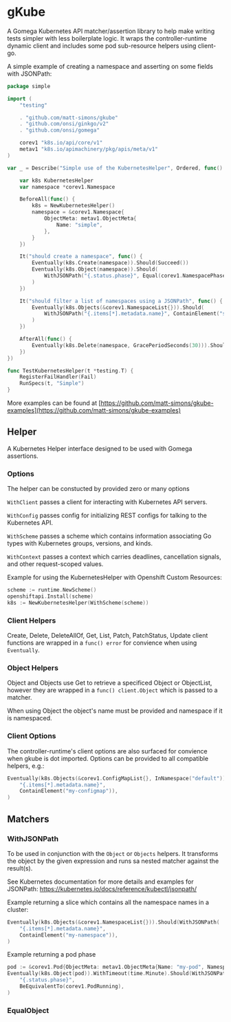 # gKube

A Gomega Kubernetes API matcher/assertion library to help make writing tests simpler with less boilerplate logic.
It wraps the controller-runtime dynamic client and includes some pod sub-resource helpers using client-go.

A simple example of creating a namespace and asserting on some fields with JSONPath:
```go
package simple

import (
	"testing"

	. "github.com/matt-simons/gkube"
	. "github.com/onsi/ginkgo/v2"
	. "github.com/onsi/gomega"

	corev1 "k8s.io/api/core/v1"
	metav1 "k8s.io/apimachinery/pkg/apis/meta/v1"
)

var _ = Describe("Simple use of the KubernetesHelper", Ordered, func() {

	var k8s KubernetesHelper
	var namespace *corev1.Namespace

	BeforeAll(func() {
		k8s = NewKubernetesHelper()
		namespace = &corev1.Namespace{
			ObjectMeta: metav1.ObjectMeta{
				Name: "simple",
			},
		}
	})

	It("should create a namespace", func() {
		Eventually(k8s.Create(namespace)).Should(Succeed())
		Eventually(k8s.Object(namespace)).Should(
			WithJSONPath("{.status.phase}", Equal(corev1.NamespacePhase("Active"))),
		)
	})

	It("should filter a list of namespaces using a JSONPath", func() {
		Eventually(k8s.Objects(&corev1.NamespaceList{})).Should(
			WithJSONPath("{.items[*].metadata.name}", ContainElement("simple")),
		)
	})

	AfterAll(func() {
		Eventually(k8s.Delete(namespace, GracePeriodSeconds(30))).Should(Succeed())
	})
})

func TestKubernetesHelper(t *testing.T) {
	RegisterFailHandler(Fail)
	RunSpecs(t, "Simple")
}
```

More examples can be found at [https://github.com/matt-simons/gkube-examples](https://github.com/matt-simons/gkube-examples)

## Helper

A Kubernetes Helper interface designed to be used with Gomega assertions.

### Options

The helper can be constucted by provided zero or many options

`WithClient` passes a client for interacting with Kubernetes API servers.

`WithConfig` passes config for initializing REST configs for talking to the Kubernetes API.

`WithScheme` passes a scheme which contains information associating Go types with Kubernetes groups, versions, and kinds.

`WithContext` passes a context which carries deadlines, cancellation signals, and other request-scoped values.

Example for using the KubernetesHelper with Openshift Custom Resources:
```go
scheme := runtime.NewScheme()
openshiftapi.Install(scheme)
k8s := NewKubernetesHelper(WithScheme(scheme))

```

### Client Helpers

Create, Delete, DeleteAllOf, Get, List, Patch, PatchStatus, Update client functions are wrapped in a `func() error`
for convience when using `Eventually`.

### Object Helpers

Object and Objects use Get to retrieve a specificed Object or ObjectList, however they are wrapped in a `func() client.Object`
which is passed to a matcher.

When using Object the object's name must be provided and namespace if it is namespaced.

### Client Options

The controller-runtime's client options are also surfaced for convience when gkube is dot imported.
Options can be provided to all compatible helpers, e.g.:
```go
Eventually(k8s.Objects(&corev1.ConfigMapList{}, InNamespace("default"))).Should(WithJSONPath(
	"{.items[*].metadata.name}",
	ContainElement("my-configmap")),
)
```

## Matchers

### WithJSONPath

To be used in conjunction with the `Object` or `Objects` helpers. It transforms the object by the given expression and runs sa nested matcher against the result(s).

See Kubernetes documentation for more details and examples for JSONPath: https://kubernetes.io/docs/reference/kubectl/jsonpath/

Example returning a slice which contains all the namespace names in a cluster:
```go
Eventually(k8s.Objects(&corev1.NamespaceList{})).Should(WithJSONPath(
	"{.items[*].metadata.name}",
	ContainElement("my-namespace")),
)
```
Example returning a pod phase
```go
pod := &corev1.Pod{ObjectMeta: metav1.ObjectMeta{Name: "my-pod", Namespace: "default"}}
Eventually(k8s.Object(pod)).WithTimeout(time.Minute).Should(WithJSONPath(
	"{.status.phase}",
	BeEquivalentTo(corev1.PodRunning),
)
```

### EqualObject

